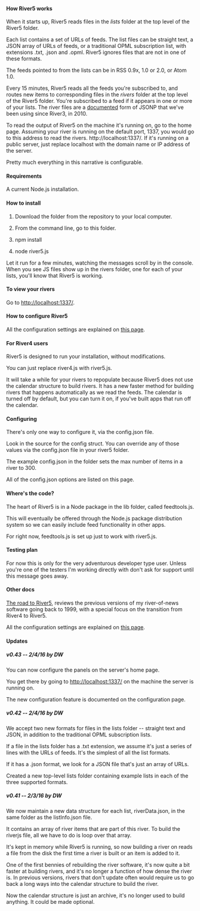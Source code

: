 #### How River5 works

When it starts up, River5 reads files in the <i>lists</i> folder at the top level of the River5 folder.

Each list contains a set of URLs of feeds. The list files can be straight text, a JSON array of URLs of feeds, or a traditional OPML subscription list, with extensions .txt, .json and .opml.  River5 ignores files that are not in one of these formats.

The feeds pointed to from the lists can be in RSS 0.9x, 1.0 or 2.0, or Atom 1.0.

Every 15 minutes, River5 reads all the feeds you're subscribed to, and routes new items to corresponding files in the <i>rivers</i> folder at the top level of the River5 folder. You're subscribed to a feed if it appears in one or more of your lists. The river files are a <a href="http://riverjs.org/">documented</a> form of JSONP that we've been using since River3, in 2010.

To read the output of River5 on the machine it's running on, go to the home page. Assuming your river is running on the default port, 1337, you would go to this address to read the rivers. http://localhost:1337/. If it's running on a public server, just replace localhost with the domain name or IP address of the server. 

Pretty much everything in this narrative is configurable. 

#### Requirements

A current Node.js installation. 

#### How to install

1. Download the folder from the repository to your local computer. 

2. From the command line, go to this folder.

3. npm install

4. node river5.js

Let it run for a few minutes, watching the messages scroll by in the console. When you see JS files show up in the rivers</i> folder, one for each of your lists, you'll know that River5 is working. 

#### To view your rivers

Go to <a href="http://localhost:1337/">http://localhost:1337/</a>.

#### How to configure River5

All the configuration settings are explained on <a href="https://github.com/scripting/river5/blob/master/docs/CONFIG.md">this page</a>. 

#### For River4 users

River5 is designed to run your installation, without modifications. 

You can just replace river4.js with river5.js.

It will take a while for your rivers to repopulate because River5 does not use the calendar structure to build rivers. It has a new faster method for building rivers that happens automatically as we read the feeds. The calendar is turned off by default, but you can turn it on, if you've built apps that run off the calendar. 

#### Configuring

There's only one way to configure it, via the config.json file.

Look in the source for the config struct. You can override any of those values via the config.json file in your river5 folder.

The example config.json in the folder sets the max number of items in a river to 300.

All of the config.json options are listed on this page.

#### Where's the code?

The heart of River5 is in a Node package in the lib folder, called feedtools.js.

This will eventually be offered through the Node.js package distribution system so we can easily include feed functionality in other apps.

For right now, feedtools.js is set up just to work with river5.js. 

#### Testing plan

For now this is only for the very adventurous developer type user. Unless you're one of the testers I'm working directly with don't ask for support until this message goes away.

#### Other docs

<a href="https://github.com/scripting/river5/blob/master/docs/ROADTORIVER5.md">The road to River5</a>, reviews  the previous versions of my river-of-news software going back to 1999, with a special focus on the transition from River4 to River5. 

All the configuration settings are explained on <a href="https://github.com/scripting/river5/blob/master/docs/CONFIG.md">this page</a>. 

#### Updates

##### v0.43 -- 2/4/16 by DW

You can now configure the panels on the server's home page. 

You get there by going to <a href="http://localhost:1337/">http://localhost:1337/</a> on the machine the server is running on. 

The new configuration feature is documented on the configuration page.

##### v0.42 -- 2/4/16 by DW

We accept two new formats for files in the lists folder -- straight text and JSON, in addition to the traditional OPML subscription lists.

If a file in the lists folder has a .txt extension, we assume it's just a series of lines with the URLs of feeds. It's the simplest of all the list formats. 

If it has a .json format, we look for a JSON file that's just an array of URLs. 

Created a new top-level lists folder containing example lists in each of the three supported formats. 

##### v0.41 -- 2/3/16 by DW

We now maintain a new data structure for each list, riverData.json, in the same folder as the listInfo.json file.

It contains an array of river items that are part of this river. To build the riverjs file, all we have to do is loop over that array. 

It's kept in memory while River5 is running, so now building a river on reads a file from the disk the first time a river is built or an item is added to it. 

One of the first bennies of rebuilding the river software, it's now quite a bit faster at building rivers, and it's no longer a function of how dense the river is. In previous versions, rivers that don't update often would require us to go back a long ways into the calendar structure to build the river. 

Now the calendar structure is just an archive, it's no longer used to build anything. It could be made optional. 

